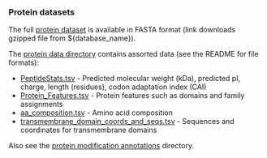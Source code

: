 ### Protein datasets

The full [protein dataset](https://www.pombase.org/data/genome_sequence_and_features/feature_sequences/peptide.fa.gz)
is available in FASTA format (link downloads gzipped file from ${database_name}).

The [protein data directory](https://www.pombase.org/data/Protein_data/) 
contains assorted data (see the README for file formats):

-   [PeptideStats.tsv](https://www.pombase.org/data/Protein_data/PeptideStats.tsv) - 
    Predicted molecular weight (kDa), predicted pI, charge, length
    (residues), codon adaptation index (CAI)
-   [Protein_Features.tsv](https://www.pombase.org/data/Protein_data/Protein_Features.tsv) - 
    Protein features such as domains and family assignments
-   [aa_composition.tsv](https://www.pombase.org/data/Protein_data/aa_composition.tsv) - 
    Amino acid composition
-   [transmembrane_domain_coords_and_seqs.tsv](https://www.pombase.org/data/Protein_data/transmembrane_domain_coords_and_seqs.tsv) - 
    Sequences and coordinates for transmembrane domains


Also see the [protein modification annotations](https://www.pombase.org/data/annotations/modifications/) directory.
